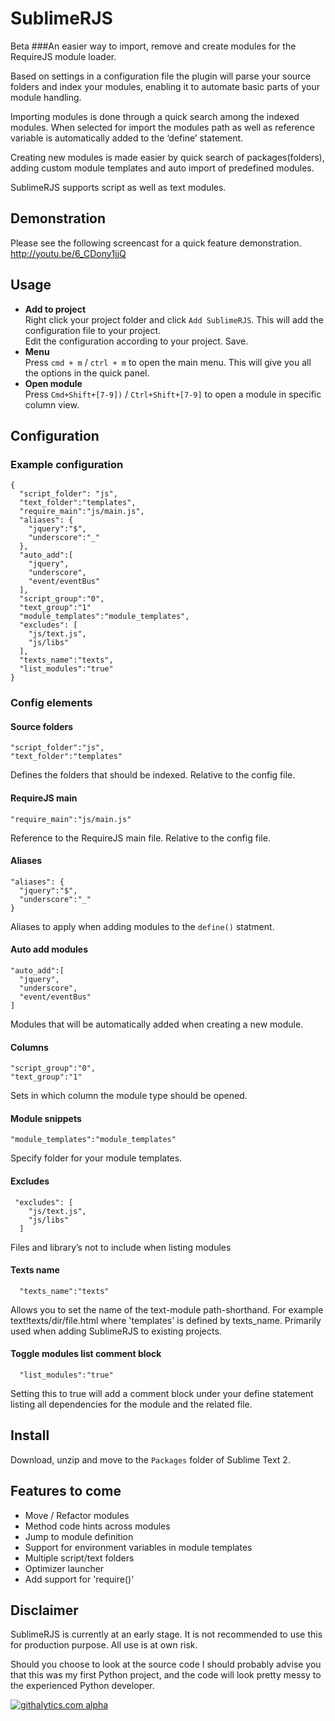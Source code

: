 # SublimeRJS
Beta
###An easier way to import, remove and create modules for the RequireJS module loader.

Based on settings in a configuration file the plugin will parse your source folders and index your modules, enabling it to automate basic parts of your module handling.

Importing modules is done through a quick search among the indexed modules. When selected for import the modules path as well as reference variable is automatically added to the ‘define’ statement.

Creating new modules is made easier by quick search of packages(folders), adding custom module templates and auto import of predefined modules.

SublimeRJS supports script as well as text modules.
## Demonstration
Please see the following screencast for a quick feature demonstration.
http://youtu.be/6_CDony1jjQ
## Usage
* <b>Add to project</b>  
  Right click your project folder and click `Add SublimeRJS`. This will add the configuration file to your project.  
  Edit the configuration according to your project. Save.
* <b>Menu</b>  
  Press `cmd + m` / `ctrl + m` to open the main menu. This will give you all the options in the quick panel. 
* <b>Open module</b>  
  Press `Cmd+Shift+[7-9])` / `Ctrl+Shift+[7-9]` to open a module in specific column view.


## Configuration
### Example configuration
    {
      "script_folder": "js",
      "text_folder":"templates",
      "require_main":"js/main.js",
      "aliases": {
        "jquery":"$",
        "underscore":"_"
      },
      "auto_add":[
        "jquery",
        "underscore",
        "event/eventBus"
      ],
      "script_group":"0",
      "text_group":"1"
      "module_templates":"module_templates",
      "excludes": [
        "js/text.js",
        "js/libs"
      ],
      "texts_name":"texts",
      "list_modules":"true"
    }
### Config elements
#### Source folders
    "script_folder":"js",
    "text_folder":"templates"
Defines the folders that should be indexed. Relative to the config file.
#### RequireJS main     
    "require_main":"js/main.js"
Reference to the RequireJS main file. Relative to the config file.
#### Aliases
    "aliases": {
      "jquery":"$",
      "underscore":"_"
    }
Aliases to apply when adding modules to the `define()` statment.
#### Auto add modules
    "auto_add":[
      "jquery",
      "underscore",
      "event/eventBus"
    ]
Modules that will be automatically added when creating a new module.
#### Columns
    "script_group":"0",
    "text_group":"1"
Sets in which column the module type should be opened.
#### Module snippets
    "module_templates":"module_templates"
Specify folder for your module templates.
#### Excludes
     "excludes": [
        "js/text.js",
        "js/libs"
      ]
Files and library’s not to include when listing modules
#### Texts name
      "texts_name":"texts"
Allows you to set the name of the text-module path-shorthand. For example text!texts/dir/file.html where 'templates' is defined by texts_name. Primarily used when adding SublimeRJS to existing projects.
#### Toggle modules list comment block
      "list_modules":"true"
Setting this to true will add a comment block under your define statement listing all dependencies for the module and the related file.

## Install
Download, unzip and move to the `Packages` folder of Sublime Text 2.
## Features to come
* Move / Refactor modules
* Method code hints across modules
* Jump to module definition
* Support for environment variables in module templates
* Multiple script/text folders
* Optimizer launcher
* Add support for 'require()'

## Disclaimer
SublimeRJS is currently at an early stage. It is not recommended to use this for production purpose. All use is at own risk.

Should you choose to look at the source code I should probably advise you that this was my first Python project, and the code will look pretty messy to the experienced Python developer.

[![githalytics.com alpha](https://cruel-carlota.pagodabox.com/050cd2f389536aa8a2261ec4b4be44da "githalytics.com")](http://githalytics.com/jkcom/SublimeRJS)
